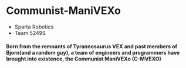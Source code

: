 # Communist-ManiVEXo

- Sparta Robotics
- Team 5249S
#### Born from the remnants of Tyrannosaurus VEX and past members of Bjorn(and a random guy), a team of engineers and programmers have brought into existence, the Communist ManiVEXo (C-MVEXO)
